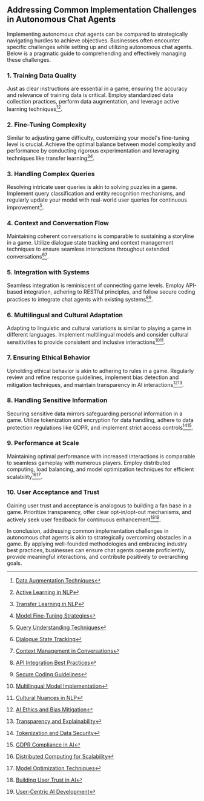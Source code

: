## Addressing Common Implementation Challenges in Autonomous Chat Agents

Implementing autonomous chat agents can be compared to strategically navigating hurdles to achieve objectives. Businesses often encounter specific challenges while setting up and utilizing autonomous chat agents. Below is a pragmatic guide to comprehending and effectively managing these challenges.

### 1. **Training Data Quality**

Just as clear instructions are essential in a game, ensuring the accuracy and relevance of training data is critical. Employ standardized data collection practices, perform data augmentation, and leverage active learning techniques[^1][^2].

### 2. **Fine-Tuning Complexity**

Similar to adjusting game difficulty, customizing your model's fine-tuning level is crucial. Achieve the optimal balance between model complexity and performance by conducting rigorous experimentation and leveraging techniques like transfer learning[^3][^4].

### 3. **Handling Complex Queries**

Resolving intricate user queries is akin to solving puzzles in a game. Implement query classification and entity recognition mechanisms, and regularly update your model with real-world user queries for continuous improvement[^5].

### 4. **Context and Conversation Flow**

Maintaining coherent conversations is comparable to sustaining a storyline in a game. Utilize dialogue state tracking and context management techniques to ensure seamless interactions throughout extended conversations[^6][^7].

### 5. **Integration with Systems**

Seamless integration is reminiscent of connecting game levels. Employ API-based integration, adhering to RESTful principles, and follow secure coding practices to integrate chat agents with existing systems[^8][^9].

### 6. **Multilingual and Cultural Adaptation**

Adapting to linguistic and cultural variations is similar to playing a game in different languages. Implement multilingual models and consider cultural sensitivities to provide consistent and inclusive interactions[^10][^11].

### 7. **Ensuring Ethical Behavior**

Upholding ethical behavior is akin to adhering to rules in a game. Regularly review and refine response guidelines, implement bias detection and mitigation techniques, and maintain transparency in AI interactions[^12][^13].

### 8. **Handling Sensitive Information**

Securing sensitive data mirrors safeguarding personal information in a game. Utilize tokenization and encryption for data handling, adhere to data protection regulations like GDPR, and implement strict access controls[^14][^15].

### 9. **Performance at Scale**

Maintaining optimal performance with increased interactions is comparable to seamless gameplay with numerous players. Employ distributed computing, load balancing, and model optimization techniques for efficient scalability[^16][^17].

### 10. **User Acceptance and Trust**

Gaining user trust and acceptance is analogous to building a fan base in a game. Prioritize transparency, offer clear opt-in/opt-out mechanisms, and actively seek user feedback for continuous enhancement[^18][^19].

In conclusion, addressing common implementation challenges in autonomous chat agents is akin to strategically overcoming obstacles in a game. By applying well-founded methodologies and embracing industry best practices, businesses can ensure chat agents operate proficiently, provide meaningful interactions, and contribute positively to overarching goals.

[^1]: [Data Augmentation Techniques](https://neptune.ai/blog/data-augmentation-nlp)
[^2]: [Active Learning in NLP](https://www.aclweb.org/anthology/D19-1102/)
[^3]: [Transfer Learning in NLP](https://rpradeepmenon.medium.com/transfer-learning-in-natural-language-processing-8e4563f0f7fe)
[^4]: [Model Fine-Tuning Strategies](https://huggingface.co/blog/few-shot-learning-a-practical-guide)
[^5]: [Query Understanding Techniques](https://towardsdatascience.com/query-understanding-in-chatbots-4b855b5e1be)
[^6]: [Dialogue State Tracking](https://dl.acm.org/doi/10.1145/3366423)
[^7]: [Context Management in Conversations](https://arxiv.org/abs/2010.09133)
[^8]: [API Integration Best Practices](https://swagger.io/blog/api-development/api-design-best-practices/)
[^9]: [Secure Coding Guidelines](https://cwe.mitre.org/top25/)
[^10]: [Multilingual Model Implementation](https://arxiv.org/abs/2103.15353)
[^11]: [Cultural Nuances in NLP](https://www.aclweb.org/anthology/2020.lrec-1.820/)
[^12]: [AI Ethics and Bias Mitigation](https://www.weforum.org/agenda/2021/03/mitigating-bias-in-ai/)
[^13]: [Transparency and Explainability](https://www.aclweb.org/anthology/2020.acl-main.554/)
[^14]: [Tokenization and Data Security](https://datatofish.com/encrypt-decrypt-data-python/)
[^15]: [GDPR Compliance in AI](https://iapp.org/resources/article/gdpr-and-artificial-intelligence/)
[^16]: [Distributed Computing for Scalability](https://www.sciencedirect.com/science/article/pii/B9781558601160500159)
[^17]: [Model Optimization Techniques](https://huggingface.co/blog/how-to-train)
[^18]: [Building User Trust in AI](https://www.apa.org/ethics/ai-trust)
[^19]: [User-Centric AI Development](https://dl.acm.org/doi/10.1145/3442381)